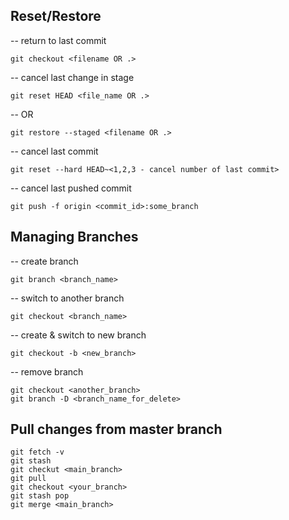 ## Reset/Restore

-- return to last commit

    git checkout <filename OR .>

-- cancel last change in stage

    git reset HEAD <file_name OR .>

-- OR

    git restore --staged <filename OR .>

-- cancel last commit

    git reset --hard HEAD~<1,2,3 - cancel number of last commit>

-- cancel last pushed commit

    git push -f origin <commit_id>:some_branch

## Managing Branches

-- create branch

    git branch <branch_name>

-- switch to another branch

    git checkout <branch_name>

-- create & switch to new branch

    git checkout -b <new_branch>

-- remove branch

    git checkout <another_branch>
    git branch -D <branch_name_for_delete>

## Pull changes from master branch

    git fetch -v
    git stash
    git checkut <main_branch>
    git pull
    git checkout <your_branch>
    git stash pop
    git merge <main_branch>